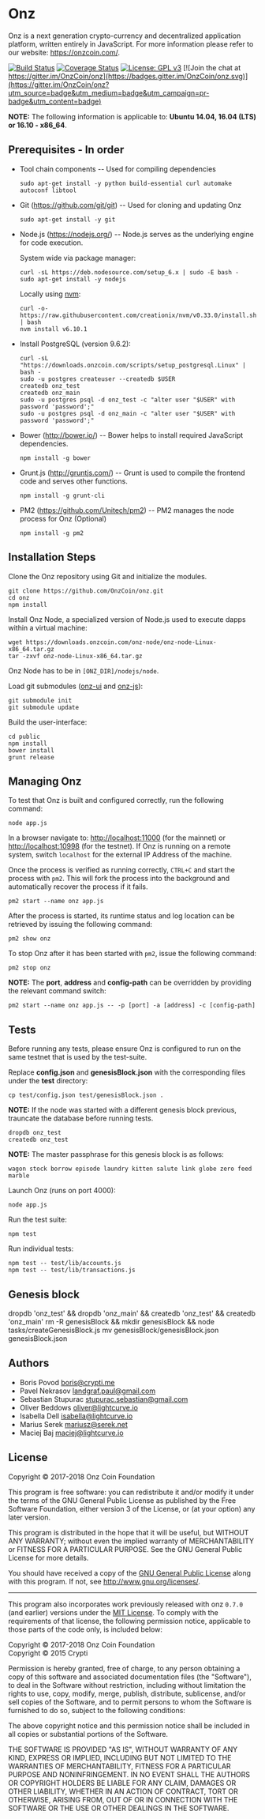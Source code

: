 # Onz

Onz is a next generation crypto-currency and decentralized application platform, written entirely in JavaScript. For more information please refer to our website: https://onzcoin.com/.

[![Build Status](https://travis-ci.org/OnzCoin/onz.svg?branch=development)](https://travis-ci.org/OnzCoin/onz)
[![Coverage Status](https://coveralls.io/repos/github/OnzCoin/onz/badge.svg?branch=development)](https://coveralls.io/github/OnzCoin/onz?branch=development)
[![License: GPL v3](https://img.shields.io/badge/License-GPL%20v3-blue.svg)](http://www.gnu.org/licenses/gpl-3.0)
[![Join the chat at https://gitter.im/OnzCoin/onz](https://badges.gitter.im/OnzCoin/onz.svg)](https://gitter.im/OnzCoin/onz?utm_source=badge&utm_medium=badge&utm_campaign=pr-badge&utm_content=badge)

**NOTE:** The following information is applicable to: **Ubuntu 14.04, 16.04 (LTS) or 16.10 - x86_64**.

## Prerequisites - In order

- Tool chain components -- Used for compiling dependencies

  `sudo apt-get install -y python build-essential curl automake autoconf libtool`

- Git (<https://github.com/git/git>) -- Used for cloning and updating Onz

  `sudo apt-get install -y git`

- Node.js (<https://nodejs.org/>) -- Node.js serves as the underlying engine for code execution.

  System wide via package manager:

  ```
  curl -sL https://deb.nodesource.com/setup_6.x | sudo -E bash -
  sudo apt-get install -y nodejs
  ```

  Locally using [nvm](https://github.com/creationix/nvm):

  ```
  curl -o- https://raw.githubusercontent.com/creationix/nvm/v0.33.0/install.sh | bash
  nvm install v6.10.1
  ```

- Install PostgreSQL (version 9.6.2):

  ```
  curl -sL "https://downloads.onzcoin.com/scripts/setup_postgresql.Linux" | bash -
  sudo -u postgres createuser --createdb $USER
  createdb onz_test
  createdb onz_main
  sudo -u postgres psql -d onz_test -c "alter user "$USER" with password 'password';"
  sudo -u postgres psql -d onz_main -c "alter user "$USER" with password 'password';"
  ```

- Bower (<http://bower.io/>) -- Bower helps to install required JavaScript dependencies.

  `npm install -g bower`

- Grunt.js (<http://gruntjs.com/>) -- Grunt is used to compile the frontend code and serves other functions.

  `npm install -g grunt-cli`

- PM2 (<https://github.com/Unitech/pm2>) -- PM2 manages the node process for Onz (Optional)

  `npm install -g pm2`

## Installation Steps

Clone the Onz repository using Git and initialize the modules.

```
git clone https://github.com/OnzCoin/onz.git
cd onz
npm install
```

Install Onz Node, a specialized version of Node.js used to execute dapps within a virtual machine:

```
wget https://downloads.onzcoin.com/onz-node/onz-node-Linux-x86_64.tar.gz
tar -zxvf onz-node-Linux-x86_64.tar.gz
```

Onz Node has to be in `[ONZ_DIR]/nodejs/node`.

Load git submodules ([onz-ui](https://github.com/OnzCoin/onz-ui) and [onz-js](https://github.com/OnzCoin/onz-js)):

```
git submodule init
git submodule update
```

Build the user-interface:

```
cd public
npm install
bower install
grunt release
```

## Managing Onz

To test that Onz is built and configured correctly, run the following command:

`node app.js`

In a browser navigate to: <http://localhost:11000> (for the mainnet) or <http://localhost:10998> (for the testnet). If Onz is running on a remote system, switch `localhost` for the external IP Address of the machine.

Once the process is verified as running correctly, `CTRL+C` and start the process with `pm2`. This will fork the process into the background and automatically recover the process if it fails.

`pm2 start --name onz app.js`

After the process is started, its runtime status and log location can be retrieved by issuing the following command:

`pm2 show onz`

To stop Onz after it has been started with `pm2`, issue the following command:

`pm2 stop onz`

**NOTE:** The **port**, **address** and **config-path** can be overridden by providing the relevant command switch:

```
pm2 start --name onz app.js -- -p [port] -a [address] -c [config-path]
```

## Tests

Before running any tests, please ensure Onz is configured to run on the same testnet that is used by the test-suite.

Replace **config.json** and **genesisBlock.json** with the corresponding files under the **test** directory:

```
cp test/config.json test/genesisBlock.json .
```

**NOTE:** If the node was started with a different genesis block previous, trauncate the database before running tests.

```
dropdb onz_test
createdb onz_test
```

**NOTE:** The master passphrase for this genesis block is as follows:

```
wagon stock borrow episode laundry kitten salute link globe zero feed marble
```

Launch Onz (runs on port 4000):

```
node app.js
```

Run the test suite:

```
npm test
```

Run individual tests:

```
npm test -- test/lib/accounts.js
npm test -- test/lib/transactions.js
```

## Genesis block
dropdb 'onz_test' && dropdb 'onz_main' && createdb 'onz_test' && createdb 'onz_main'
rm -R genesisBlock && mkdir genesisBlock && node tasks/createGenesisBlock.js
mv genesisBlock/genesisBlock.json genesisBlock.json

## Authors

- Boris Povod <boris@crypti.me>
- Pavel Nekrasov <landgraf.paul@gmail.com>
- Sebastian Stupurac <stupurac.sebastian@gmail.com>
- Oliver Beddows <oliver@lightcurve.io>
- Isabella Dell <isabella@lightcurve.io>
- Marius Serek <mariusz@serek.net>
- Maciej Baj <maciej@lightcurve.io>

## License

Copyright © 2017-2018 Onz Coin Foundation

This program is free software: you can redistribute it and/or modify it under the terms of the GNU General Public License as published by the Free Software Foundation, either version 3 of the License, or (at your option) any later version.

This program is distributed in the hope that it will be useful, but WITHOUT ANY WARRANTY; without even the implied warranty of MERCHANTABILITY or FITNESS FOR A PARTICULAR PURPOSE. See the GNU General Public License for more details.

You should have received a copy of the [GNU General Public License](https://github.com/OnzCoin/onz/tree/master/LICENSE) along with this program.  If not, see <http://www.gnu.org/licenses/>.

***

This program also incorporates work previously released with onz `0.7.0` (and earlier) versions under the [MIT License](https://opensource.org/licenses/MIT). To comply with the requirements of that license, the following permission notice, applicable to those parts of the code only, is included below:

Copyright © 2017-2018 Onz Coin Foundation  
Copyright © 2015 Crypti

Permission is hereby granted, free of charge, to any person obtaining a copy of this software and associated documentation files (the "Software"), to deal in the Software without restriction, including without limitation the rights to use, copy, modify, merge, publish, distribute, sublicense, and/or sell copies of the Software, and to permit persons to whom the Software is furnished to do so, subject to the following conditions:

The above copyright notice and this permission notice shall be included in all copies or substantial portions of the Software.

THE SOFTWARE IS PROVIDED "AS IS", WITHOUT WARRANTY OF ANY KIND, EXPRESS OR IMPLIED, INCLUDING BUT NOT LIMITED TO THE WARRANTIES OF MERCHANTABILITY, FITNESS FOR A PARTICULAR PURPOSE AND NONINFRINGEMENT. IN NO EVENT SHALL THE AUTHORS OR COPYRIGHT HOLDERS BE LIABLE FOR ANY CLAIM, DAMAGES OR OTHER LIABILITY, WHETHER IN AN ACTION OF CONTRACT, TORT OR OTHERWISE, ARISING FROM, OUT OF OR IN CONNECTION WITH THE SOFTWARE OR THE USE OR OTHER DEALINGS IN THE SOFTWARE.
